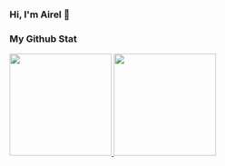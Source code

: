### Hi, I'm Airel 👋

<!--
**airelcamilo/airelcamilo** is a ✨ _special_ ✨ repository because its `README.md` (this file) appears on your GitHub profile.

Here are some ideas to get you started:

- 🔭 I’m currently working on ...
- 🌱 I’m currently learning ...
- 👯 I’m looking to collaborate on ...
- 🤔 I’m looking for help with ...
- 💬 Ask me about ...
- 📫 How to reach me: ...
- 😄 Pronouns: ...
- ⚡ Fun fact: ...
-->

### My Github Stat
<p align="left">
<a href="https://github.com/airelcamilo">
  <img height="180em" src="https://github-readme-stats-eight-theta.vercel.app/api?username=airelcamilo&show_icons=true&theme=algolia&include_all_commits=true&count_private=true"/>
  <img height="180em" src="https://github-readme-stats-eight-theta.vercel.app/api/top-langs/?username=airelcamilo&layout=compact&layout=compact&theme=algolia"/>
</a>
</p>
